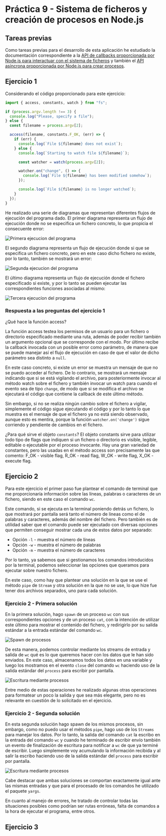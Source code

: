 # Práctica 9 - Sistema de ficheros y creación de procesos en Node.js

## Tareas previas

Como tareas previas para el desarrollo de esta aplicación he estudiado la documentación correspondiente a la [API de callbacks proporcionada por Node.js para interactuar con el sistema de ficheros](https://nodejs.org/dist/latest/docs/api/fs.html#fs_callback_api) y también el [API asíncrona proporcionada por Node.js para crear procesos](https://nodejs.org/dist/latest/docs/api/child_process.html#child_process_asynchronous_process_creation).

## Ejercicio 1

Considerando el código proporcionado para este ejercicio:

```typescript
import { access, constants, watch } from "fs";

if (process.argv.length !== 3) {
  console.log("Please, specify a file");
} else {
  const filename = process.argv[2];

  access(filename, constants.F_OK, (err) => {
    if (err) {
      console.log(`File ${filename} does not exist`);
    } else {
      console.log(`Starting to watch file ${filename}`);

      const watcher = watch(process.argv[2]);

      watcher.on("change", () => {
        console.log(`File ${filename} has been modified somehow`);
      });

      console.log(`File ${filename} is no longer watched`);
    }
  });
}
```

He realizado una serie de diagramas que representan diferentes flujos de ejecución del programa dado.
El primer diagrama representa un flujo de ejecución donde no se especifica un fichero concreto, lo que propicia el consecuente error:

![Primera ejecucion del programa](img/first-execution.png)

El segundo diagrama representa un flujo de ejecución donde si que se especifica un fichero concreto, pero en este caso dicho fichero no existe, por lo tanto, también se mostrará un error:

![Segunda ejecucion del programa](img/second-execution.png)

El último diagrama representa un flujo de ejecución donde el fichero especificado si existe, y por lo tanto se pueden ejecutar las correspondientes funciones asociadas al mismo:

![Tercera ejecucíon del programa](img/third-execution.png)

### Respuesta a las preguntas del ejercicio 1

¿Qué hace la función access?

La función access testea los permisos de un usuario para un fichero o directorio especificado mediante una ruta, además de poder recibir también un argumento opcional que se corresponde con el modo. Por último recibe la callback invocada con un posible error como parámetro, de manera que se puede manejar así el flujo de ejecución en caso de que el valor de dicho parámetro sea distinto a `null`.

En este caso concreto, si existe un error se muestra un mensaje de que no se puedo acceder al fichero. De lo contrario, se mostrará un mensaje indicando que si se está vigilando el archivo, para posteriormente invocar al método watch sobre el fichero y también invocar un watch para cuando el evento sea de tipo `change`, de modo que si se modifica el archivo se ejecutará el código que contiene la callback de este último método.

Sin embargo, si no se realiza ningún cambio sobre el fichero a vigilar, simplemente el código sigue ejecutando el código y por lo tanto lo que muestra es el mensaje de que el fichero ya no está siendo observado, aunque esto es mentira, porque la función `watcher.on('change')` sigue corriendo y pendiente de cambios en el fichero.

¿Para qué sirve el objeto `constants`?
El objeto constants sirve para utilizar todo tipo de flags que indiquen si un fichero o directorio es visible, legible, editable o ejecutable por el proceso invocante. Hay una gran variedad de constantes, pero las usadas en el método access son precisamente las que comento: F_OK - visible flag, R_OK - read flag, W_OK - write flag, X_OK - execute flag.

## Ejercicio 2

Para este ejercicio el primer paso fue plantear el comando de terminal que me proporcionaría información sobre las líneas, palabras o caracteres de un fichero, siendo en este caso el comando `wc`.

Este comando, si se ejecuta en la terminal poniendo detrás un fichero, lo que mostrará por pantalla será tanto el número de lineas como el de palabras y caracteres, además del nombre del fichero. Pero también es de utilidad saber que el comando puede ser ejecutado con diversas opciones que permiten conseguir mostrar cada una de estos datos por separado:

- Opción `-l` - muestra el número de líneas
- Opción `-w` - muestra el número de palabras
- Opción `-m` - muestra el número de caracteres

Por lo tanto, ya sabemos que si gestionamos los comandos introducidos por la terminal, podemos seleccionar las opciones que queramos para ejecutar sobre nuestro fichero.

En este caso, como hay que plantear una solución en la que se use el método `pipe` de `Stream` y otra solución en la que no se use, lo que hize fue tener dos archivos separados, uno para cada solución.

### Ejercicio 2 - Primera solución

En la primera solución, hago `spawn` de un proceso `wc` con sus correspondientes opciones y de un proceso `cat`, con la intención de utilizar este último para mostrar el contenido del fichero, y redirigirlo por su salida estándar a la entrada estándar del comando `wc`.

![Spawn de procesos](img/spawns-a.png)

De esta manera, podemos controlar mediante los streams de entrada y salida de `wc` qué es lo que queremos hacer con los datos que le han sido enviados. En este caso, almacenamos todos los datos en una variable y luego los mostramos en el evento `close` del comando `wc` haciendo uso de la salida estándar del `process` para escribir por pantalla.

![Escritura mediante procesos](img/write-a.png)

Entre medio de estas operaciones he realizado algunas otras operaciones para formatear un poco la salida y que sea más elegante, pero no es relevante en cuestión de lo solicitado en el ejercicio.

### Ejercicio 2 - Segunda solución

En esta segunda solución hago spawn de los mismos procesos, sin embargo, como no puedo usar el métodos `pipe`, hago uso de los `Streams` para manejar los datos. Por lo tanto, la salida del comando `cat` la escribo en la entrada del comando `wc` y cuando he terminado de escribir envío también un evento de finalización de escritura para notificar a `wc` de que ya terminé de escribir. Luego simplemente voy acumulando la información recibida y al salir la escribo haciendo uso de la salida estándar del `process` para escribir por pantalla.

![Escritura mediante procesos](img/write-b.png)

Cabe destacar que ambas soluciones se comportan exactamente igual ante las mismas entradas y que para el procesado de los comandos he utilizado el paquete `yargs`.

En cuanto al manejo de errores, he tratado de controlar todas las situaciones posibles como podrían ser rutas erróneas, falta de comandos a la hora de ejecutar el programa, entre otros.

## Ejercicio 3
